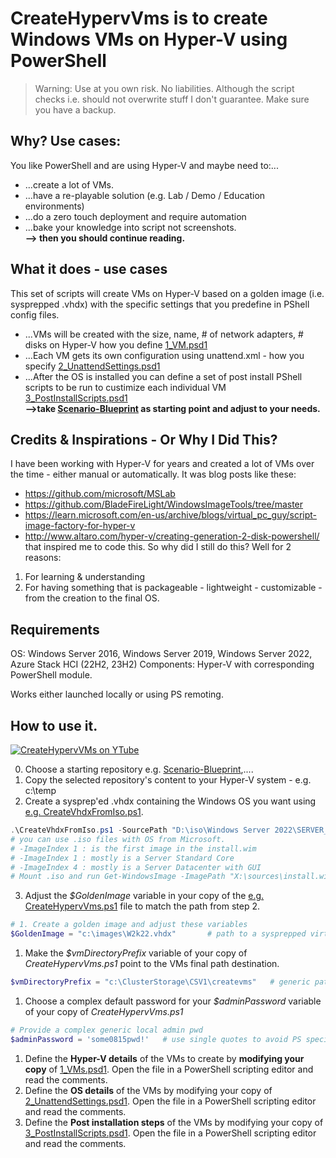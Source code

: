 # CreateHypervVms is to create Windows VMs on Hyper-V using PowerShell

>Warning: Use at you own risk. No liabilities. Although the script checks i.e. should not overwrite stuff I don't guarantee. Make sure you have a backup.

## Why? Use cases: 
You like PowerShell and are using Hyper-V and maybe need to:...
- ...create a lot of VMs.
- ...have a re-playable solution (e.g. Lab / Demo / Education environments)
- ...do a zero touch deployment and require automation
- ...bake your knowledge into script not screenshots.  
**--> then you should continue reading.**

## What it does - use cases
This set of scripts will create VMs on Hyper-V based on a golden image (i.e. sysprepped .vhdx) with the specific settings that you predefine in PShell config files.
- ...VMs will be created with the size, name, # of network adapters, # disks on Hyper-V how you define [1_VM.psd1](./1_VMs.psd1)
- ...Each VM gets its own configuration using unattend.xml - how you specify [2_UnattendSettings.psd1](./2_UnattendSettings.psd1)
- ...After the OS is installed you can define a set of post install PShell scripts to be run to custimize each individual VM [3_PostInstallScripts.psd1](./3_PostInstallScripts.psd1)  
**-->take [Scenario-Blueprint](./Scenario-Blueprint) as starting point and adjust to your needs.**  

## Credits & Inspirations - Or Why I Did This?  
I have been working with Hyper-V for years and created a lot of VMs over the time - either manual or automatically.
It was blog posts like these:  
- https://github.com/microsoft/MSLab
- https://github.com/BladeFireLight/WindowsImageTools/tree/master
- https://learn.microsoft.com/en-us/archive/blogs/virtual_pc_guy/script-image-factory-for-hyper-v
- http://www.altaro.com/hyper-v/creating-generation-2-disk-powershell/
that inspired me to code this. So why did I still do this? Well for 2 reasons:
1. For learning & understanding
2. For having something that is packageable - lightweight - customizable - from the creation to the final OS.

## Requirements
OS: Windows Server 2016, Windows Server 2019, Windows Server 2022, Azure Stack HCI (22H2, 23H2)
Components: Hyper-V with corresponding PowerShell module.

Works either launched locally or using PS remoting.

## How to use it.
[![CreateHypervVMs on YTube](https://img.youtube.com/vi/A_zNSNHOKJU/0.jpg)](https://www.youtube.com/watch?v=A_zNSNHOKJU)

0. Choose a starting repository e.g. [Scenario-Blueprint](./Scenario-Blueprint),....
1. Copy the selected repository's content to your Hyper-V system - e.g. c:\temp
2. Create a sysprep'ed .vhdx containing the Windows OS you want using [e.g. CreateVhdxFromIso.ps1](./Scenario-Blueprint/CreateVhdxFromIso.ps1).
```PowerShell
.\CreateVhdxFromIso.ps1 -SourcePath "D:\iso\Windows Server 2022\SERVER_EVAL_x64FRE_en-us.iso" -VhdxPath 'c:\images\W2k22.vhdx' -SizeBytes 80GB -ImageIndex 4
# you can use .iso files with OS from Microsoft.
# -ImageIndex 1 : is the first image in the install.wim 
# -ImageIndex 1 : mostly is a Server Standard Core
# -ImageIndex 4 : mostly is a Server Datacenter with GUI
# Mount .iso and run Get-WindowsImage -ImagePath "X:\sources\install.wim" to find out what imageindex to choose.
```

3. Adjust the *$GoldenImage* variable in your copy of the [e.g. CreateHypervVms.ps1](./Scenario-Blueprint/CreateHypervVms.ps1) file to match the path from step 2.
```PowerShell
# 1. Create a golden image and adjust these variables
$GoldenImage = "c:\images\W2k22.vhdx"       # path to a sysprepped virtual hard disk (UEFI i.e. Gen2 VMs) to be used as a golden image
```
1. Make the *$vmDirectoryPrefix* variable of your copy of *CreateHypervVms.ps1* point to the VMs final path destination.
```PowerShell
$vmDirectoryPrefix = "c:\ClusterStorage\CSV1\createvms"   # generic path where the VMs will be created - each VM gets its subfolder
```
1. Choose a complex default password for your *$adminPassword* variable of your copy of *CreateHypervVms.ps1*
```PowerShell
# Provide a complex generic local admin pwd
$adminPassword = 'some0815pwd!'   # use single quotes to avoid PS special chars interpretation problems (e.g. $ in pwd problems)
```
1. Define the **Hyper-V details** of the VMs to create by **modifying your copy** of [1_VMs.psd1](./1_VMs.psd1). Open the file in a PowerShell scripting editor and read the comments.
2. Define the **OS details** of the VMs by modifying your copy of [2_UnattendSettings.psd1](./2_UnattendSettings.psd1). Open the file in a PowerShell scripting editor and read the comments.
3. Define the **Post installation steps** of the VMs by modifying your copy of [3_PostInstallScripts.psd1](./3_PostInstallScripts.psd1). Open the file in a PowerShell scripting editor and read the comments.